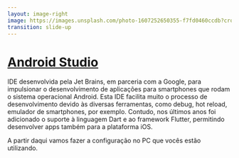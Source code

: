 ```yaml
---
layout: image-right
image: https://images.unsplash.com/photo-1607252650355-f7fd0460ccdb?crop=entropy&cs=tinysrgb&fit=max&fm=jpg&ixid=Mnw0MDk4NDh8MHwxfGFsbHx8fHx8fHx8fDE2NzkyODE5NjM&ixlib=rb-4.0.3&q=80&w=1080
transition: slide-up
---
```


# [Android Studio](https://developer.android.com/studio/)

<div>

IDE desenvolvida pela Jet Brains, em parceria com a Google, para impulsionar o desenvolvimento de aplicações para smartphones que rodam o sistema operacional Android. Esta IDE facilita muito o processo de desenvolvimento devido às diversas ferramentas, como debug, hot reload, emulador de smartphones, por exemplo. Contudo, nos últimos anos foi adicionado o suporte à linguagem Dart e ao framework Flutter, permitindo desenvolver apps também para a plataforma iOS.

A partir daqui vamos fazer a configuração no PC que vocês estão utilizando.

</div>
